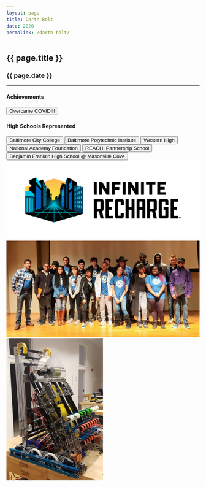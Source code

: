 ```yaml
---
layout: page
title: Darth Bolt
date: 2020
permalink: /darth-bolt/
---
```


<div class="container" markdown="1">
<section class="card bg-light page-card p-4" markdown="1">

<h1 class="mx-auto pb-2">{{ page.title }}</h1>
<h3 class="mx-auto">{{ page.date }}</h3>
<hr>

<h4 class="p-0">Achievements</h4>
<button type="button" class="page-button m-1 btn btn-primary">Overcame COVID!!!</button>

<h4 class="mt-2 p-0">High Schools Represented</h4>
<button type="button" class="page-outline-button m-1 btn btn-outline-primary">Baltimore City College</button>
<button type="button" class="page-outline-button m-1 btn btn-outline-primary">Baltimore Polytechnic Institute</button>
<button type="button" class="page-outline-button m-1 btn btn-outline-primary">Western High</button>
<button type="button" class="page-outline-button m-1 btn btn-outline-primary">National Academy Foundation</button>
<button type="button" class="page-outline-button m-1 btn btn-outline-primary">REACH! Partnership School</button>
<button type="button" class="page-outline-button m-1 btn btn-outline-primary">Benjamin Franklin High School @ Masonville Cove</button>

<div class="p-0">
<img src="/assets/img/robots/FIRST-InfiniteRecharge-RGB_Horizontal-full-color.png" class="d-flex img-fluid mx-auto mt-2 rounded" />
<img src="/assets/img/Baltimore_Bolts_2020.jpg" class="d-flex img-fluid mx-auto mt-2 rounded" />
<img src="/assets/img/robots/DarthBolt1.jpg" class="d-flex img-fluid mx-auto mt-2 rounded" height="50%" width="50%"/>

</div>

</section>
</div>
